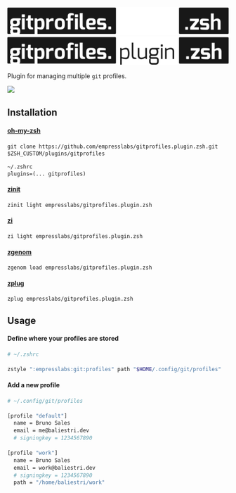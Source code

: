 <p align="center">
  <a href="#gh-dark-mode-only" target="_blank" rel="noopener noreferrer">
    <img src=".github/assets/night.svg" alt="gitprofiles.plugin.zsh">
  </a>

  <a href="#gh-light-mode-only" target="_blank" rel="noopener noreferrer">
    <img src=".github/assets/day.svg" alt="gitprofiles.plugin.zsh">
  </a>
</p>

Plugin for managing multiple `git` profiles.

![](.github/assets/preview.gif)

## Installation

#### [oh-my-zsh](https://github.com/ohmyzsh/ohmyzsh)

```shell
git clone https://github.com/empresslabs/gitprofiles.plugin.zsh.git $ZSH_CUSTOM/plugins/gitprofiles
```

```shell
~/.zshrc
plugins=(... gitprofiles)
```

#### [zinit](https://github.com/zdharma-continuum/zinit)

```shell
zinit light empresslabs/gitprofiles.plugin.zsh
```

#### [zi](https://github.com/z-shell/zi)

```shell
zi light empresslabs/gitprofiles.plugin.zsh
```

#### [zgenom](https://github.com/jandamm/zgenom)

```shell
zgenom load empresslabs/gitprofiles.plugin.zsh
```

#### [zplug](https://github.com/zplug/zplug)

```shell
zplug empresslabs/gitprofiles.plugin.zsh
```

## Usage

#### Define where your profiles are stored

```sh
# ~/.zshrc

zstyle ":empresslabs:git:profiles" path "$HOME/.config/git/profiles"
```

#### Add a new profile

```sh
# ~/.config/git/profiles

[profile "default"]
  name = Bruno Sales
  email = me@baliestri.dev
  # signingkey = 1234567890

[profile "work"]
  name = Bruno Sales
  email = work@baliestri.dev
  # signingkey = 1234567890
  path = "/home/baliestri/work"
```
